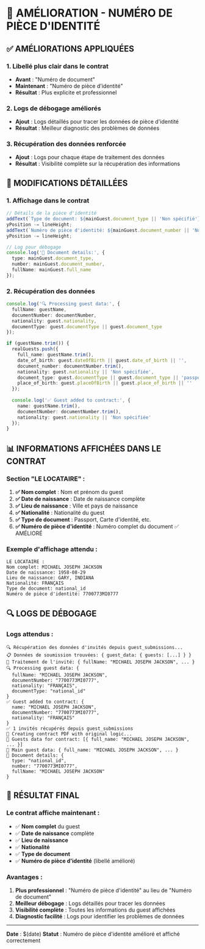 # 📄 AMÉLIORATION - NUMÉRO DE PIÈCE D'IDENTITÉ

## ✅ **AMÉLIORATIONS APPLIQUÉES**

### **1. Libellé plus clair dans le contrat**
- **Avant** : "Numéro de document"
- **Maintenant** : "Numéro de pièce d'identité"
- **Résultat** : Plus explicite et professionnel

### **2. Logs de débogage améliorés**
- **Ajout** : Logs détaillés pour tracer les données de pièce d'identité
- **Résultat** : Meilleur diagnostic des problèmes de données

### **3. Récupération des données renforcée**
- **Ajout** : Logs pour chaque étape de traitement des données
- **Résultat** : Visibilité complète sur la récupération des informations

## 🔧 **MODIFICATIONS DÉTAILLÉES**

### **1. Affichage dans le contrat**

```typescript
// Détails de la pièce d'identité
addText(`Type de document: ${mainGuest.document_type || 'Non spécifié'}`, margin + 20, yPosition);
yPosition -= lineHeight;
addText(`Numéro de pièce d'identité: ${mainGuest.document_number || 'Non fourni'}`, margin + 20, yPosition);
yPosition -= lineHeight;

// Log pour débogage
console.log('📄 Document details:', {
  type: mainGuest.document_type,
  number: mainGuest.document_number,
  fullName: mainGuest.full_name
});
```

### **2. Récupération des données**

```typescript
console.log('🔍 Processing guest data:', {
  fullName: guestName,
  documentNumber: documentNumber,
  nationality: guest.nationality,
  documentType: guest.documentType || guest.document_type
});

if (guestName.trim()) {
  realGuests.push({
    full_name: guestName.trim(),
    date_of_birth: guest.dateOfBirth || guest.date_of_birth || '',
    document_number: documentNumber.trim(),
    nationality: guest.nationality || 'Non spécifiée',
    document_type: guest.documentType || guest.document_type || 'passport',
    place_of_birth: guest.placeOfBirth || guest.place_of_birth || ''
  });
  
  console.log('✅ Guest added to contract:', {
    name: guestName.trim(),
    documentNumber: documentNumber.trim(),
    nationality: guest.nationality || 'Non spécifiée'
  });
}
```

## 📊 **INFORMATIONS AFFICHÉES DANS LE CONTRAT**

### **Section "LE LOCATAIRE"** :

1. **✅ Nom complet** : Nom et prénom du guest
2. **✅ Date de naissance** : Date de naissance complète
3. **✅ Lieu de naissance** : Ville et pays de naissance
4. **✅ Nationalité** : Nationalité du guest
5. **✅ Type de document** : Passport, Carte d'identité, etc.
6. **✅ Numéro de pièce d'identité** : Numéro complet du document ✅ AMÉLIORÉ

### **Exemple d'affichage attendu** :

```
LE LOCATAIRE :
Nom complet: MICHAEL JOSEPH JACKSON
Date de naissance: 1958-08-29
Lieu de naissance: GARY, INDIANA
Nationalité: FRANÇAIS
Type de document: national_id
Numéro de pièce d'identité: 7700773MI0777
```

## 🔍 **LOGS DE DÉBOGAGE**

### **Logs attendus** :

```
🔍 Récupération des données d'invités depuis guest_submissions...
📋 Données de soumission trouvées: { guest_data: { guests: [...] } }
👤 Traitement de l'invité: { fullName: "MICHAEL JOSEPH JACKSON", ... }
🔍 Processing guest data: {
  fullName: "MICHAEL JOSEPH JACKSON",
  documentNumber: "7700773MI0777",
  nationality: "FRANÇAIS",
  documentType: "national_id"
}
✅ Guest added to contract: {
  name: "MICHAEL JOSEPH JACKSON",
  documentNumber: "7700773MI0777",
  nationality: "FRANÇAIS"
}
✅ 1 invités récupérés depuis guest_submissions
📄 Creating contract PDF with original logic...
👥 Guests data for contract: [{ full_name: "MICHAEL JOSEPH JACKSON", ... }]
👤 Main guest data: { full_name: "MICHAEL JOSEPH JACKSON", ... }
📄 Document details: {
  type: "national_id",
  number: "7700773MI0777",
  fullName: "MICHAEL JOSEPH JACKSON"
}
```

## 🎯 **RÉSULTAT FINAL**

### **Le contrat affiche maintenant** :

- ✅ **Nom complet** du guest
- ✅ **Date de naissance** complète
- ✅ **Lieu de naissance** 
- ✅ **Nationalité**
- ✅ **Type de document**
- ✅ **Numéro de pièce d'identité** (libellé amélioré)

### **Avantages** :

1. **Plus professionnel** : "Numéro de pièce d'identité" au lieu de "Numéro de document"
2. **Meilleur débogage** : Logs détaillés pour tracer les données
3. **Visibilité complète** : Toutes les informations du guest affichées
4. **Diagnostic facilité** : Logs pour identifier les problèmes de données

---

**Date** : $(date)
**Statut** : Numéro de pièce d'identité amélioré et affiché correctement
